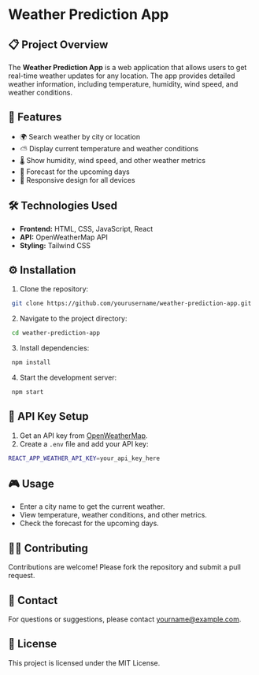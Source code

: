 # Weather Prediction App

## 📋 Project Overview
The **Weather Prediction App** is a web application that allows users to get real-time weather updates for any location. The app provides detailed weather information, including temperature, humidity, wind speed, and weather conditions.

## 🚀 Features
- 🌍 Search weather by city or location
- ⛅️ Display current temperature and weather conditions
- 🌡️ Show humidity, wind speed, and other weather metrics
- 📅 Forecast for the upcoming days
- 🎨 Responsive design for all devices

## 🛠️ Technologies Used
- **Frontend:** HTML, CSS, JavaScript, React
- **API:** OpenWeatherMap API
- **Styling:** Tailwind CSS

## ⚙️ Installation
1. Clone the repository:
```sh
 git clone https://github.com/yourusername/weather-prediction-app.git
```
2. Navigate to the project directory:
```sh
 cd weather-prediction-app
```
3. Install dependencies:
```sh
 npm install
```
4. Start the development server:
```sh
 npm start
```

## 🔑 API Key Setup
1. Get an API key from [OpenWeatherMap](https://openweathermap.org/).
2. Create a `.env` file and add your API key:
```sh
REACT_APP_WEATHER_API_KEY=your_api_key_here
```

## 🎮 Usage
- Enter a city name to get the current weather.
- View temperature, weather conditions, and other metrics.
- Check the forecast for the upcoming days.

## 🧑‍💻 Contributing
Contributions are welcome! Please fork the repository and submit a pull request.

## 📧 Contact
For questions or suggestions, please contact [yourname@example.com](mailto:yourname@example.com).

## 📜 License
This project is licensed under the MIT License.

